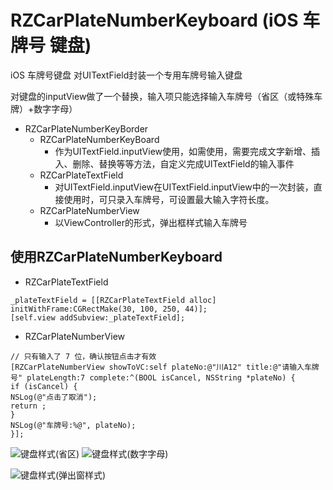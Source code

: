 # RZCarPlateNumberKeyboard (iOS 车牌号 键盘)
iOS 车牌号键盘 对UITextField封装一个专用车牌号输入键盘

对键盘的inputView做了一个替换，输入项只能选择输入车牌号（省区（或特殊车牌）+数字字母）

* RZCarPlateNumberKeyBorder
    * RZCarPlateNumberKeyBoard   
        * 作为UITextField.inputView使用，如需使用，需要完成文字新增、插入、删除、替换等等方法，自定义完成UITextField的输入事件
    * RZCarPlateTextField
        * 对UITextField.inputView在UITextField.inputView中的一次封装，直接使用时，可只录入车牌号，可设置最大输入字符长度。
    * RZCarPlateNumberView
        * 以ViewController的形式，弹出框样式输入车牌号

## 使用RZCarPlateNumberKeyboard

* RZCarPlateTextField
```
_plateTextField = [[RZCarPlateTextField alloc] initWithFrame:CGRectMake(30, 100, 250, 44)];
[self.view addSubview:_plateTextField];
```
* RZCarPlateNumberView 
```
// 只有输入了 7 位，确认按钮点击才有效
[RZCarPlateNumberView showToVC:self plateNo:@"川A12" title:@"请输入车牌号" plateLength:7 complete:^(BOOL isCancel, NSString *plateNo) {
if (isCancel) {
NSLog(@"点击了取消");
return ;
}
NSLog(@"车牌号:%@", plateNo);
}];
```

![键盘样式(省区)](https://github.com/rztime/RZCarPlateNumberKeyboard/blob/master/%E5%8C%BA.png)
![键盘样式(数字字母)](https://github.com/rztime/RZCarPlateNumberKeyboard/blob/master/%E6%95%B0%E5%AD%97%E5%AD%97%E6%AF%8D.png)

![键盘样式(弹出窗样式)](https://github.com/rztime/RZCarPlateNumberKeyboard/blob/master/%E5%BC%B9%E5%87%BA.png)

